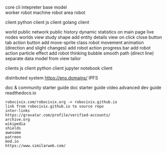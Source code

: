 
core
	cli intepreter
	base model	
	worker robot
	machine robot
	area robot

client
	python client
	js client
	golang client

world
	public network
	public history
	dynamic statistics on main page
		live nodes
		worlds
view
	study shape
		add entity details view on click
			close button
			tab
			action button
	add move-sprite class
	robot movement animation (direction and slight changes)
	add robot action progress bar
	add robot action particle effect
	add robot thinking bubble
	smooth path (direct line)
	separate data model from view
	tailor

clients
	js client
	python client
	jupyter notebook client

distributed system
	https://ens.domains/
	IPFS

doc & community
	starter guide doc
	starter guide video
	advanced dev guide
	readthedocs.io

	robocivix.com/robocivix.org -> robocivix.github.io
	link from robocivix.github.io to source repo
	inter-links
	https://gravatar.com/profile/verified-accounts/
	archive.org
	wikipedia
	shields
	awesome
	patreon
	mod.io
	https://www.similarweb.com/
